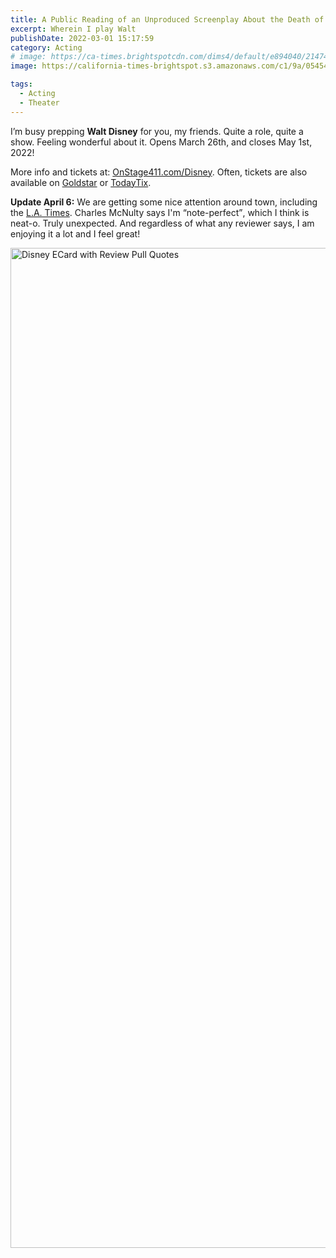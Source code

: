 ```yaml
---
title: A Public Reading of an Unproduced Screenplay About the Death of Walt Disney
excerpt: Wherein I play Walt
publishDate: 2022-03-01 15:17:59
category: Acting
# image: https://ca-times.brightspotcdn.com/dims4/default/e894040/2147483647/strip/true/crop/2100x1103+0+149/resize/1200x630!/quality/75/?url=https%3A%2F%2Fcalifornia-times-brightspot.s3.amazonaws.com%2Fc1%2F9a%2F0545409f461b85e3759c26d10858%2F2022-disney-0022.jpg
image: https://california-times-brightspot.s3.amazonaws.com/c1/9a/0545409f461b85e3759c26d10858/2022-disney-0022.jpg

tags:
  - Acting
  - Theater
---
```


I’m busy prepping <b>Walt Disney</b> for you, my friends. Quite a role, quite a show. Feeling wonderful about it. Opens March 26th, and closes May 1st, 2022!

More info and tickets at: [OnStage411.com/Disney](https://www.onstage411.com/Disney). Often, tickets are also available on [Goldstar](https://www.goldstar.com/events/los-angeles-ca/a-public-reading-of-an-unproduced-screenplay-about-the-death-of-walt-disney-tickets-1) or [TodayTix](https://www.todaytix.com/los-angeles/shows/21524-a-public-reading-of-an-unproduced-screenplay-about-the-death-of-walt-disney).

<b>Update April 6:</b> We are getting some nice attention around town, including the [L.A. Times](https://www.latimes.com/entertainment-arts/story/2022-04-05/death-of-walt-disney-lucas-hnath-review). Charles McNulty says I'm <q>note-perfect</q>, which I think is neat-o. Truly unexpected. And regardless of what any reviewer says, I am enjoying it a lot and I feel great!

<a data-flickr-embed="true" href="https://www.flickr.com/photos/kevinashworth/51991521649/in/dateposted-public/" title="DisneyECard-Quotes"><img src="https://live.staticflickr.com/65535/51991521649_1069f20f36_h.jpg" width="922" height="1600" alt="Disney ECard with Review Pull Quotes"></a><script async src="//embedr.flickr.com/assets/client-code.js" charset="utf-8"></script>
